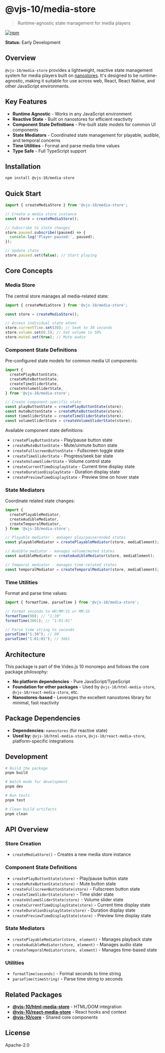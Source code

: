 # @vjs-10/media-store

> Runtime-agnostic state management for media players

[![npm](https://img.shields.io/badge/npm-%40vjs--10%2Fmedia--store-blue)](https://www.npmjs.com/package/@vjs-10/media-store)

**Status:** Early Development

## Overview

`@vjs-10/media-store` provides a lightweight, reactive state management system for media players built on [nanostores](https://github.com/nanostores/nanostores). It's designed to be runtime-agnostic, making it suitable for use across web, React, React Native, and other JavaScript environments.

## Key Features

- **Runtime Agnostic** - Works in any JavaScript environment
- **Reactive State** - Built on nanostores for efficient reactivity
- **Component State Definitions** - Pre-built state models for common UI components
- **State Mediators** - Coordinated state management for playable, audible, and temporal concerns
- **Time Utilities** - Format and parse media time values
- **Type Safe** - Full TypeScript support

## Installation

```bash
npm install @vjs-10/media-store
```

## Quick Start

```typescript
import { createMediaStore } from '@vjs-10/media-store';

// Create a media store instance
const store = createMediaStore();

// Subscribe to state changes
store.paused.subscribe((paused) => {
  console.log('Player paused:', paused);
});

// Update state
store.paused.set(false); // Start playing
```

## Core Concepts

### Media Store

The central store manages all media-related state:

```typescript
import { createMediaStore } from '@vjs-10/media-store';

const store = createMediaStore();

// Access individual state atoms
store.currentTime.set(30); // Seek to 30 seconds
store.volume.set(0.5); // Set volume to 50%
store.muted.set(true); // Mute audio
```

### Component State Definitions

Pre-configured state models for common media UI components:

```typescript
import {
  createPlayButtonState,
  createMuteButtonState,
  createTimeSliderState,
  createVolumeSliderState,
} from '@vjs-10/media-store';

// Create component-specific state
const playButtonState = createPlayButtonState(store);
const muteButtonState = createMuteButtonState(store);
const timeSliderState = createTimeSliderState(store);
const volumeSliderState = createVolumeSliderState(store);
```

Available component state definitions:

- `createPlayButtonState` - Play/pause button state
- `createMuteButtonState` - Mute/unmute button state
- `createFullscreenButtonState` - Fullscreen toggle state
- `createTimeSliderState` - Progress/seek bar state
- `createVolumeSliderState` - Volume control state
- `createCurrentTimeDisplayState` - Current time display state
- `createDurationDisplayState` - Duration display state
- `createPreviewTimeDisplayState` - Preview time on hover state

### State Mediators

Coordinate related state changes:

```typescript
import {
  createPlayableMediator,
  createAudibleMediator,
  createTemporalMediator,
} from '@vjs-10/media-store';

// Playable mediator - manages play/pause/ended states
const playableMediator = createPlayableMediator(store, mediaElement);

// Audible mediator - manages volume/muted states
const audibleMediator = createAudibleMediator(store, mediaElement);

// Temporal mediator - manages time-related states
const temporalMediator = createTemporalMediator(store, mediaElement);
```

### Time Utilities

Format and parse time values:

```typescript
import { formatTime, parseTime } from '@vjs-10/media-store';

// Format seconds to HH:MM:SS or MM:SS
formatTime(90); // "1:30"
formatTime(3661); // "1:01:01"

// Parse time string to seconds
parseTime("1:30"); // 90
parseTime("1:01:01"); // 3661
```

## Architecture

This package is part of the Video.js 10 monorepo and follows the core package philosophy:

- **No platform dependencies** - Pure JavaScript/TypeScript
- **Foundation for other packages** - Used by `@vjs-10/html-media-store`, `@vjs-10/react-media-store`, etc.
- **Nanostores-based** - Leverages the excellent nanostores library for minimal, fast reactivity

## Package Dependencies

- **Dependencies:** `nanostores` (for reactive state)
- **Used by:** `@vjs-10/html-media-store`, `@vjs-10/react-media-store`, platform-specific integrations

## Development

```bash
# Build the package
pnpm build

# Watch mode for development
pnpm dev

# Run tests
pnpm test

# Clean build artifacts
pnpm clean
```

## API Overview

### Store Creation

- `createMediaStore()` - Creates a new media store instance

### Component State Definitions

- `createPlayButtonState(store)` - Play/pause button state
- `createMuteButtonState(store)` - Mute button state
- `createFullscreenButtonState(store)` - Fullscreen button state
- `createTimeSliderState(store)` - Time slider state
- `createVolumeSliderState(store)` - Volume slider state
- `createCurrentTimeDisplayState(store)` - Current time display state
- `createDurationDisplayState(store)` - Duration display state
- `createPreviewTimeDisplayState(store)` - Preview time display state

### State Mediators

- `createPlayableMediator(store, element)` - Manages playback state
- `createAudibleMediator(store, element)` - Manages audio state
- `createTemporalMediator(store, element)` - Manages time-based state

### Utilities

- `formatTime(seconds)` - Format seconds to time string
- `parseTime(timeString)` - Parse time string to seconds

## Related Packages

- **[@vjs-10/html-media-store](../../../html/html-media-store)** - HTML/DOM integration
- **[@vjs-10/react-media-store](../../../react/react-media-store)** - React hooks and context
- **[@vjs-10/core](../core)** - Shared core components

## License

Apache-2.0
